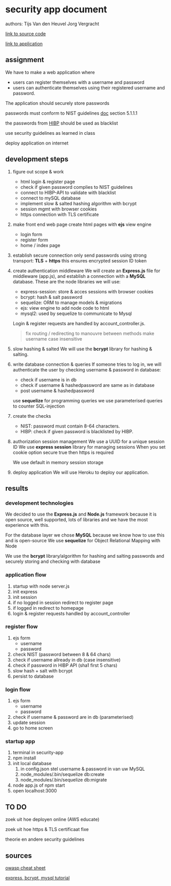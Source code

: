 # security app document

authors:
Tijs Van den Heuvel
Jorg Vergracht

[link to source code](https://github.com/tijsvandenheuvel/team_3_secure_login)

[link to application](https://jorg-tijs-taak.herokuapp.com)

## assignment

We have to make a web application where 
- users can register themselves with a username and password
- users can authenticate themselves using their registered username and password. 

The application should securely store passwords

passwords must conform to NIST guidelines
[doc](https://pages.nist.gov/800-63-3/sp800-63b.html) section 5.1.1.1

the passwords from [HIBP](https://haveibeenpwned.com/) should be used as blacklist 

use security guidelines as learned in class

deploy application on internet

## development steps

1. figure out scope & work
   - html login & register page
   - check if given password complies to NIST guidelines
   - connect to HIBP-API to validate with blacklist
   - connect to mySQL database 
   - implement slow & salted hashing algorithm with bcrypt
   - session mgmt with browser cookies
   - https connection with TLS certificate

2. make front end web page
    create html pages with **ejs** view engine
    - login form
    - register form
    - home / index page
   
3. establish secure connection
    only send passwords using strong transport: **TLS** + **https**
    this ensures encrypted session ID token

4. create authentication middleware
    We will create an **Express.js** file for middleware (app.js), 
    and establish a connection with a **MySQL** database. 
    These are the node libraries we will use: 
    - express-session: store & acces sessions with browser cookies
    - bcrypt: hash & salt password
    - sequelize: ORM to manage models & migrations
    - ejs: view engine to add node code to html
    - mysql2: used by sequelize to communicate to Mysql 

    Login & register requests are handled by account_controller.js.

    > fix routing / redirecting to manouvre between methods
    > make username case insensitive
    
5. slow hashing & salted
    We will use the **bcrypt** library for hashing & salting.


6. write database connection & queries
    If someone tries to log in, we will authenticate the user by checking username & password in database:
    - check if username is in db
    - check if username & hashedpassword are same as in database
    - post username & hashedpassword
  
    use **sequelize** for programming queries
    we use parameterised queries to counter SQL-injection

7. create the checks
   - NIST: password must contain 8-64 characters.
   - HIBP: check if given password is blacklisted by HIBP.

8. authorization
    session management
    We use a UUID for a unique session ID
    We use **express session** library for managing sessions
    When you set cookie option secure true then https is required

    We use default in memory session storage 

9. deploy application 
    We will use Heroku to deploy our application.

## results

### development technologies
We decided to use the **Express.js** and **Node.js** framework because it is open source, well supported, lots of libraries and we have the most experience with this.

For the database layer we chose **MySQL** because we know how to use this and is open-source
We use **sequelize** for Object Relational Mapping with Node

We use the **bcrypt** library/algorithm for hashing and salting passwords and securely storing and checking with database

### application flow
1. startup with node server.js
1. init express
2. init session
3. if no logged in session redirect to register page
4. if logged in redirect to homepage
5. login & register requests handled by account_controller

### register flow
1. ejs form 
    - username
    - password
2. check NIST (password between 8 & 64 chars)
3. check if username allready in db (case insensitive)
4. check if password in HIBP API (sha1 first 5 chars)
5. slow hash + salt with bcrypt
6. persist to database

### login flow
1. ejs form
    - username
    - password
2. check if username & password are in db (parameterised)
3. update session
4. go to home screen

### startup app 
1. terminal in security-app
2. npm install 
3. init local database
   1. in config.json stel username & password in van uw MySQL 
   2. node_modules/.bin/sequelize db:create
   3. node_modules/.bin/sequelize db:migrate
4. node app.js  of  npm start
5. open localhost:3000


## TO DO 

zoek uit hoe deployen online  (AWS educate)   

zoek uit hoe https & TLS certificaat fixe       

theorie en andere security guidelines 

## sources

[owasp cheat sheet](https://github.com/OWASP/CheatSheetSeries/blob/master/cheatsheets/Authentication_Cheat_Sheet.md)

[express, bcrypt, mysql tutorial](https://medium.com/@siddarthasiddu96/user-login-and-registration-with-nodejs-using-express-bycrpt-and-mysql-529c872db5a0)
